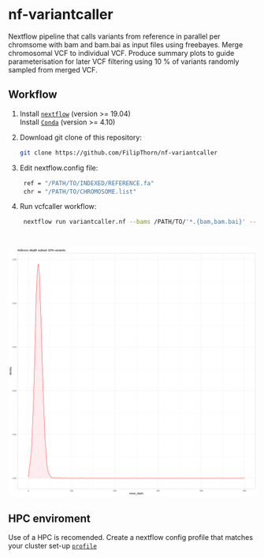 # nf-variantcaller
Nextflow pipeline that calls variants from reference in parallel per chromsome with bam and bam.bai as input files using freebayes. Merge chromosomal VCF to individual VCF. Produce summary plots to guide parameterisation for later VCF filtering using 10 % of variants randomly sampled from merged VCF.   

## Workflow

1) Install [`nextflow`](https://www.nextflow.io/) (version >= 19.04) \
   Install [`Conda`](https://conda.io/miniconda.html) (version >= 4.10) 

2) Download git clone of this repository:
   ```bash
   git clone https://github.com/FilipThorn/nf-variantcaller
   ```
3) Edit nextflow.config file:
   ```bash
    ref = "/PATH/TO/INDEXED/REFERENCE.fa"
    chr = "/PATH/TO/CHROMOSOME.list"
   ```
4) Run vcfcaller workflow:
   ```bash
    nextflow run variantcaller.nf --bams /PATH/TO/'*.{bam,bam.bai}' --outdir PATH/TO/OUTDIR/
   ```
&nbsp;
&nbsp;
&nbsp;

![plot](./example_plots/Indivxxx_depth.png)

## HPC enviroment
Use of a HPC is recomended. Create a nextflow config profile that matches your cluster set-up [`profile`]( https://www.nextflow.io/docs/latest/config.html#config-profiles)

